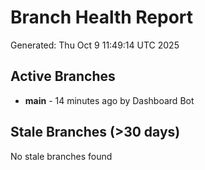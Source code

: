 # Branch Health Report
Generated: Thu Oct  9 11:49:14 UTC 2025

## Active Branches
- **main** - 14 minutes ago by Dashboard Bot

## Stale Branches (>30 days)
No stale branches found
